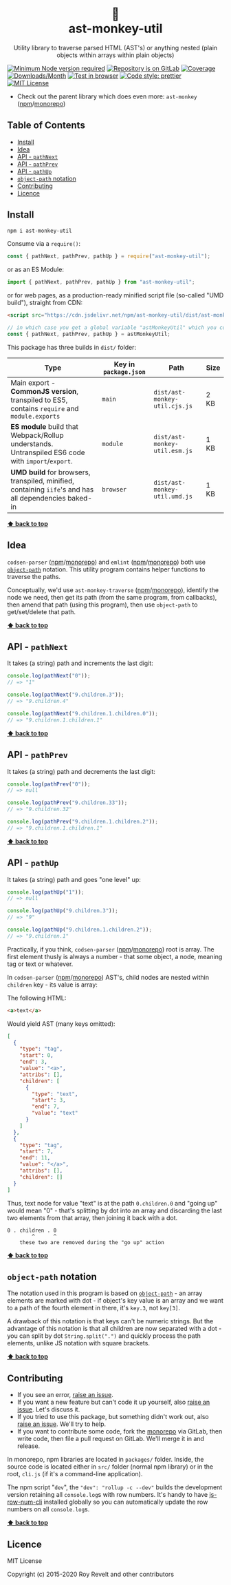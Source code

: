 <div align="center">
  <h1>🐒<br>ast-monkey-util</h1>
</div>

<div align="center"><p>Utility library to traverse parsed HTML (AST's) or anything nested (plain objects within arrays within plain objects)</p></div>

[![Minimum Node version required][node-img]][node-url]
[![Repository is on GitLab][gitlab-img]][gitlab-url]
[![Coverage][cov-img]][cov-url]
[![Downloads/Month][downloads-img]][downloads-url]
[![Test in browser][runkit-img]][runkit-url]
[![Code style: prettier][prettier-img]][prettier-url]
[![MIT License][license-img]][license-url]

- Check out the parent library which does even more: `ast-monkey` ([npm](https://www.npmjs.com/package/ast-monkey)/[monorepo](https://gitlab.com/codsen/codsen/tree/master/packages/ast-monkey/))

## Table of Contents

- [Install](#install)
- [Idea](#idea)
- [API - `pathNext`](#api-pathnext)
- [API - `pathPrev`](#api-pathprev)
- [API - `pathUp`](#api-pathup)
- [`object-path` notation](#object-path-notation)
- [Contributing](#contributing)
- [Licence](#licence)

## Install

```bash
npm i ast-monkey-util
```

Consume via a `require()`:

```js
const { pathNext, pathPrev, pathUp } = require("ast-monkey-util");
```

or as an ES Module:

```js
import { pathNext, pathPrev, pathUp } from "ast-monkey-util";
```

or for web pages, as a production-ready minified script file (so-called "UMD build"), straight from CDN:

```html
<script src="https://cdn.jsdelivr.net/npm/ast-monkey-util/dist/ast-monkey-util.umd.js"></script>
```

```js
// in which case you get a global variable "astMonkeyUtil" which you consume like this:
const { pathNext, pathPrev, pathUp } = astMonkeyUtil;
```

This package has three builds in `dist/` folder:

| Type                                                                                                    | Key in `package.json` | Path                          | Size |
| ------------------------------------------------------------------------------------------------------- | --------------------- | ----------------------------- | ---- |
| Main export - **CommonJS version**, transpiled to ES5, contains `require` and `module.exports`          | `main`                | `dist/ast-monkey-util.cjs.js` | 2 KB |
| **ES module** build that Webpack/Rollup understands. Untranspiled ES6 code with `import`/`export`.      | `module`              | `dist/ast-monkey-util.esm.js` | 1 KB |
| **UMD build** for browsers, transpiled, minified, containing `iife`'s and has all dependencies baked-in | `browser`             | `dist/ast-monkey-util.umd.js` | 1 KB |

**[⬆ back to top](#)**

## Idea

`codsen-parser` ([npm](https://www.npmjs.com/package/codsen-parser)/[monorepo](https://gitlab.com/codsen/codsen/tree/master/packages/codsen-parser/)) and `emlint` ([npm](https://www.npmjs.com/package/emlint)/[monorepo](https://gitlab.com/codsen/codsen/tree/master/packages/emlint/)) both use [`object-path`](https://www.npmjs.com/package/object-path) notation. This utility program contains helper functions to traverse the paths.

Conceptually, we'd use `ast-monkey-traverse` ([npm](https://www.npmjs.com/package/ast-monkey-traverse)/[monorepo](https://gitlab.com/codsen/codsen/tree/master/packages/ast-monkey-traverse/)), identify the node we need, then get its path (from the same program, from callbacks), then amend that path (using this program), then use `object-path` to get/set/delete that path.

**[⬆ back to top](#)**

## API - `pathNext`

It takes (a string) path and increments the last digit:

```js
console.log(pathNext("0"));
// => "1"

console.log(pathNext("9.children.3"));
// => "9.children.4"

console.log(pathNext("9.children.1.children.0"));
// => "9.children.1.children.1"
```

**[⬆ back to top](#)**

## API - `pathPrev`

It takes (a string) path and decrements the last digit:

```js
console.log(pathPrev("0"));
// => null

console.log(pathPrev("9.children.33"));
// => "9.children.32"

console.log(pathPrev("9.children.1.children.2"));
// => "9.children.1.children.1"
```

**[⬆ back to top](#)**

## API - `pathUp`

It takes (a string) path and goes "one level" up:

```js
console.log(pathUp("1"));
// => null

console.log(pathUp("9.children.3"));
// => "9"

console.log(pathUp("9.children.1.children.2"));
// => "9.children.1"
```

Practically, if you think, `codsen-parser` ([npm](https://www.npmjs.com/package/codsen-parser)/[monorepo](https://gitlab.com/codsen/codsen/tree/master/packages/codsen-parser/)) root is array. The first element thusly is always a number - that some object, a node, meaning tag or text or whatever.

In `codsen-parser` ([npm](https://www.npmjs.com/package/codsen-parser)/[monorepo](https://gitlab.com/codsen/codsen/tree/master/packages/codsen-parser/)) AST's, child nodes are nested within `children` key - its value is array:

The following HTML:

```html
<a>text</a>
```

Would yield AST (many keys omitted):

```json
[
  {
    "type": "tag",
    "start": 0,
    "end": 3,
    "value": "<a>",
    "attribs": [],
    "children": [
      {
        "type": "text",
        "start": 3,
        "end": 7,
        "value": "text"
      }
    ]
  },
  {
    "type": "tag",
    "start": 7,
    "end": 11,
    "value": "</a>",
    "attribs": [],
    "children": []
  }
]
```

Thus, text node for value "text" is at the path `0.children.0` and "going up" would mean "0" - that's splitting by dot into an array and discarding the last two elements from that array, then joining it back with a dot.

```
0 . children . 0
        ^      ^
    these two are removed during the "go up" action
```

**[⬆ back to top](#)**

## `object-path` notation

The notation used in this program is based on [`object-path`](https://www.npmjs.com/package/object-path) - an array elements are marked with dot - if object's key value is an array and we want to a path of the fourth element in there, it's `key.3`, not `key[3]`.

A drawback of this notation is that keys can't be numeric strings. But the advantage of this notation is that all children are now separated with a dot - you can split by dot `String.split(".")` and quickly process the path elements, unlike JS notation with square brackets.

**[⬆ back to top](#)**

## Contributing

- If you see an error, [raise an issue](<https://gitlab.com/codsen/codsen/issues/new?issue[title]=ast-monkey-util%20package%20-%20put%20title%20here&issue[description]=**Which%20package%20is%20this%20issue%20for**%3A%20%0Aast-monkey-util%0A%0A**Describe%20the%20issue%20(if%20necessary)**%3A%20%0A%0A%0A%2Fassign%20%40revelt>).
- If you want a new feature but can't code it up yourself, also [raise an issue](<https://gitlab.com/codsen/codsen/issues/new?issue[title]=ast-monkey-util%20package%20-%20put%20title%20here&issue[description]=**Which%20package%20is%20this%20issue%20for**%3A%20%0Aast-monkey-util%0A%0A**Describe%20the%20issue%20(if%20necessary)**%3A%20%0A%0A%0A%2Fassign%20%40revelt>). Let's discuss it.
- If you tried to use this package, but something didn't work out, also [raise an issue](<https://gitlab.com/codsen/codsen/issues/new?issue[title]=ast-monkey-util%20package%20-%20put%20title%20here&issue[description]=**Which%20package%20is%20this%20issue%20for**%3A%20%0Aast-monkey-util%0A%0A**Describe%20the%20issue%20(if%20necessary)**%3A%20%0A%0A%0A%2Fassign%20%40revelt>). We'll try to help.
- If you want to contribute some code, fork the [monorepo](https://gitlab.com/codsen/codsen/) via GitLab, then write code, then file a pull request on GitLab. We'll merge it in and release.

In monorepo, npm libraries are located in `packages/` folder. Inside, the source code is located either in `src/` folder (normal npm library) or in the root, `cli.js` (if it's a command-line application).

The npm script "`dev`", the `"dev": "rollup -c --dev"` builds the development version retaining all `console.log`s with row numbers. It's handy to have [js-row-num-cli](https://www.npmjs.com/package/js-row-num-cli) installed globally so you can automatically update the row numbers on all `console.log`s.

**[⬆ back to top](#)**

## Licence

MIT License

Copyright (c) 2015-2020 Roy Revelt and other contributors

[node-img]: https://img.shields.io/node/v/ast-monkey-util.svg?style=flat-square&label=works%20on%20node
[node-url]: https://www.npmjs.com/package/ast-monkey-util
[gitlab-img]: https://img.shields.io/badge/repo-on%20GitLab-brightgreen.svg?style=flat-square
[gitlab-url]: https://gitlab.com/codsen/codsen/tree/master/packages/ast-monkey-util
[cov-img]: https://img.shields.io/badge/coverage-96.88%25-brightgreen.svg?style=flat-square
[cov-url]: https://gitlab.com/codsen/codsen/tree/master/packages/ast-monkey-util
[deps2d-img]: https://img.shields.io/badge/deps%20in%202D-see_here-08f0fd.svg?style=flat-square
[deps2d-url]: http://npm.anvaka.com/#/view/2d/ast-monkey-util
[downloads-img]: https://img.shields.io/npm/dm/ast-monkey-util.svg?style=flat-square
[downloads-url]: https://npmcharts.com/compare/ast-monkey-util
[runkit-img]: https://img.shields.io/badge/runkit-test_in_browser-a853ff.svg?style=flat-square
[runkit-url]: https://npm.runkit.com/ast-monkey-util
[prettier-img]: https://img.shields.io/badge/code_style-prettier-ff69b4.svg?style=flat-square
[prettier-url]: https://prettier.io
[license-img]: https://img.shields.io/badge/licence-MIT-51c838.svg?style=flat-square
[license-url]: https://gitlab.com/codsen/codsen/blob/master/LICENSE
